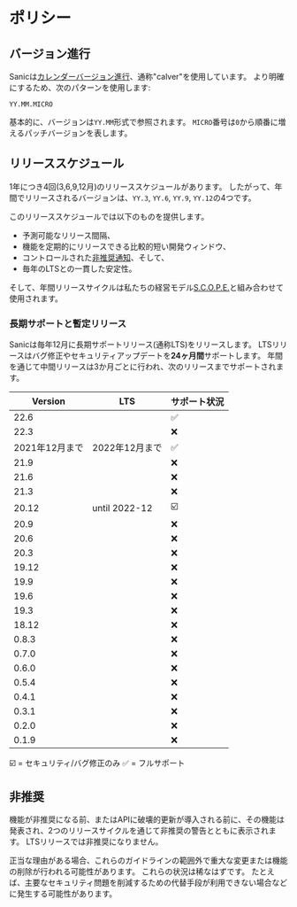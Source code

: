 # ポリシー

## バージョン進行

Sanicは[カレンダーバージョン進行](https://calver.org/)、通称"calver"を使用しています。 より明確にするため、次のパターンを使用します:

```
YY.MM.MICRO
```

基本的に、バージョンは`YY.MM`形式で参照されます。 `MICRO`番号は`0`から順番に増えるパッチバージョンを表します。

## リリーススケジュール

1年につき4回(3,6,9,12月)のリリーススケジュールがあります。 したがって、年間でリリースされるバージョンは、`YY.3`, `YY.6`, `YY.9`, `YY.12`の4つです。

このリリーススケジュールでは以下のものを提供します。

- 予測可能なリリース間隔、
- 機能を定期的にリリースできる比較的短い開発ウィンドウ、
- コントロールされた[非推奨通知](#deprecation)、そして、
- 毎年のLTSとの一貫した安定性。

そして、年間リリースサイクルは私たちの経営モデル[S.C.O.P.E.](./scope.md)と組み合わせて使用されます。

### 長期サポートと暫定リリース

Sanicは毎年12月に長期サポートリリース(通称LTS)をリリースします。 LTSリリースはバグ修正やセキュリティアップデートを**24ヶ月間**サポートします。 年間を通じて中間リリースは3か月ごとに行われ、次のリリースまでサポートされます。

| Version    | LTS           | サポート状況                    |
| ---------- | ------------- | ------------------------- |
| 22.6       |               | :white_check_mark:      |
| 22.3       |               | :x:                       |
| 2021年12月まで | 2022年12月まで    | :white_check_mark:      |
| 21.9       |               | :x:                       |
| 21.6       |               | :x:                       |
| 21.3       |               | :x:                       |
| 20.12      | until 2022-12 | :ballot_box_with_check: |
| 20.9       |               | :x:                       |
| 20.6       |               | :x:                       |
| 20.3       |               | :x:                       |
| 19.12      |               | :x:                       |
| 19.9       |               | :x:                       |
| 19.6       |               | :x:                       |
| 19.3       |               | :x:                       |
| 18.12      |               | :x:                       |
| 0.8.3      |               | :x:                       |
| 0.7.0      |               | :x:                       |
| 0.6.0      |               | :x:                       |
| 0.5.4      |               | :x:                       |
| 0.4.1      |               | :x:                       |
| 0.3.1      |               | :x:                       |
| 0.2.0      |               | :x:                       |
| 0.1.9      |               | :x:                       |

:ballot_box_with_check: = セキュリティ/バグ修正のみ :white_check_mark: = フルサポート

## 非推奨

機能が非推奨になる前、またはAPIに破壊的更新が導入される前に、その機能は発表され、2つのリリースサイクルを通じて非推奨の警告とともに表示されます。 LTSリリースでは非推奨になりません。

正当な理由がある場合、これらのガイドラインの範囲外で重大な変更または機能の削除が行われる可能性があります。 これらの状況は稀なはずです。 たとえば、主要なセキュリティ問題を削減するための代替手段が利用できない場合などに発生する可能性があります。
